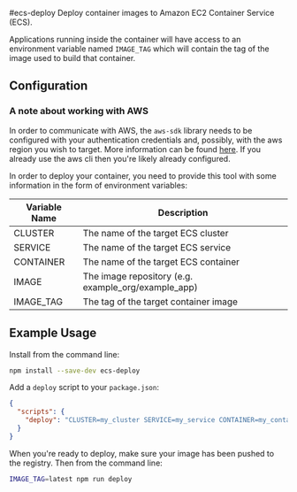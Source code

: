 #ecs-deploy
Deploy container images to Amazon EC2 Container Service (ECS).

Applications running inside the container will have access to an environment variable named `IMAGE_TAG` which will contain the tag of the image used to build that container.

## Configuration

### A note about working with AWS
In order to communicate with AWS, the `aws-sdk` library needs to be configured with your authentication credentials and, possibly, with the aws region you wish to target.  More information can be found [here](http://docs.aws.amazon.com/AWSJavaScriptSDK/guide/node-configuring.html#Credentials_from_Environment_Variables).  If you already use the aws cli then you're likely already configured.

In order to deploy your container, you need to provide this tool with some information in the form of environment variables:

|Variable Name        |Description                                        |
|---------------------|---------------------------------------------------|
|CLUSTER              |The name of the target ECS cluster                 |
|SERVICE              |The name of the target ECS service                 |
|CONTAINER            |The name of the target ECS container               |
|IMAGE                |The image repository (e.g. example_org/example_app)|
|IMAGE_TAG            |The tag of the target container image              |

## Example Usage

Install from the command line:

```bash
npm install --save-dev ecs-deploy
```

Add a `deploy` script to your `package.json`:

```json
{
  "scripts": {
    "deploy": "CLUSTER=my_cluster SERVICE=my_service CONTAINER=my_container IMAGE=my_user/my_repo ecs-deploy"
  }
}
```

When you're ready to deploy, make sure your image has been pushed to the registry.  Then from the command line:

```bash
IMAGE_TAG=latest npm run deploy
```
